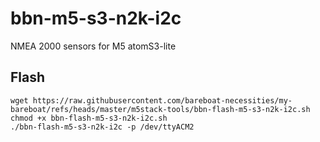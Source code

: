 # bbn-m5-s3-n2k-i2c
NMEA 2000 sensors for M5 atomS3-lite

## Flash

````
wget https://raw.githubusercontent.com/bareboat-necessities/my-bareboat/refs/heads/master/m5stack-tools/bbn-flash-m5-s3-n2k-i2c.sh
chmod +x bbn-flash-m5-s3-n2k-i2c.sh
./bbn-flash-m5-s3-n2k-i2c -p /dev/ttyACM2

````
